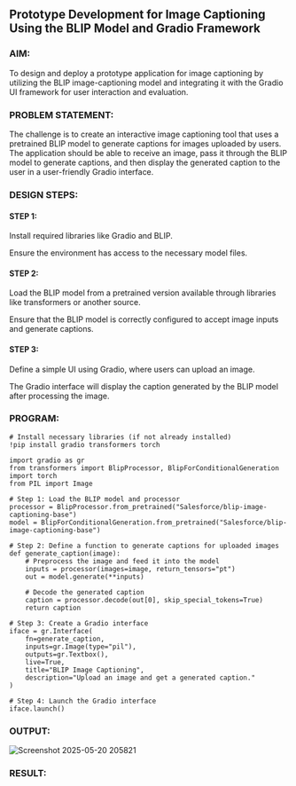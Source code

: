 ## Prototype Development for Image Captioning Using the BLIP Model and Gradio Framework

### AIM:
To design and deploy a prototype application for image captioning by utilizing the BLIP image-captioning model and integrating it with the Gradio UI framework for user interaction and evaluation.

### PROBLEM STATEMENT:

The challenge is to create an interactive image captioning tool that uses a pretrained BLIP model to generate captions for images uploaded by users. The application should be able to receive an image, pass it through the BLIP model to generate captions, and then display the generated caption to the user in a user-friendly Gradio interface.

### DESIGN STEPS:

#### STEP 1:

Install required libraries like Gradio and BLIP.

Ensure the environment has access to the necessary model files.

#### STEP 2:

Load the BLIP model from a pretrained version available through libraries like transformers or another source.

Ensure that the BLIP model is correctly configured to accept image inputs and generate captions.

#### STEP 3:

Define a simple UI using Gradio, where users can upload an image.

The Gradio interface will display the caption generated by the BLIP model after processing the image.

### PROGRAM:
```
# Install necessary libraries (if not already installed)
!pip install gradio transformers torch
```
```
import gradio as gr
from transformers import BlipProcessor, BlipForConditionalGeneration
import torch
from PIL import Image

# Step 1: Load the BLIP model and processor
processor = BlipProcessor.from_pretrained("Salesforce/blip-image-captioning-base")
model = BlipForConditionalGeneration.from_pretrained("Salesforce/blip-image-captioning-base")

# Step 2: Define a function to generate captions for uploaded images
def generate_caption(image):
    # Preprocess the image and feed it into the model
    inputs = processor(images=image, return_tensors="pt")
    out = model.generate(**inputs)
    
    # Decode the generated caption
    caption = processor.decode(out[0], skip_special_tokens=True)
    return caption

# Step 3: Create a Gradio interface
iface = gr.Interface(
    fn=generate_caption, 
    inputs=gr.Image(type="pil"), 
    outputs=gr.Textbox(), 
    live=True,
    title="BLIP Image Captioning",
    description="Upload an image and get a generated caption."
)

# Step 4: Launch the Gradio interface
iface.launch()

```
### OUTPUT:

![Screenshot 2025-05-20 205821](https://github.com/user-attachments/assets/e216402c-9c73-4982-8e89-0bed170b4de2)


### RESULT:
